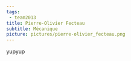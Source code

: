 ```yaml
---
tags:
 - team2013
title: Pierre-Olivier Fecteau
subtitle: Mécanique
picture: pictures/pierre-olivier_fecteau.png
---
```


yupyup
